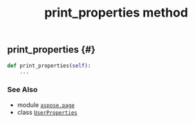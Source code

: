 ﻿---
title: print_properties method
second_title: Aspose.Page for Python via .NET API References
description: 
type: docs
weight: 120
url: /python-net/aspose.page/userproperties/print_properties/
is_root: false
---

## print_properties {#}





```python
def print_properties(self):
    ...
```





### See Also
* module [`aspose.page`](../../)
* class [`UserProperties`](/page/python-net/aspose.page/userproperties)
